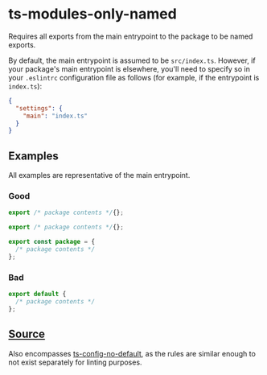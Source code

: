 # ts-modules-only-named

Requires all exports from the main entrypoint to the package to be named exports.

By default, the main entrypoint is assumed to be `src/index.ts`. However, if your package's main entrypoint is elsewhere, you'll need to specify so in your `.eslintrc` configuration file as follows (for example, if the entrypoint is `index.ts`):

```json
{
  "settings": {
    "main": "index.ts"
  }
}
```

## Examples

All examples are representative of the main entrypoint.

### Good

```ts
export /* package contents */{};
```

```ts
export /* package contents */{};
```

```ts
export const package = {
  /* package contents */
};
```

### Bad

```ts
export default {
  /* package contents */
};
```

## [Source](https://azuresdkspecs.z5.web.core.windows.net/TypeScriptSpec.html#ts-modules-only-named)

Also encompasses [ts-config-no-default](https://azuresdkspecs.z5.web.core.windows.net/TypeScriptSpec.html#ts-modules-no-default), as the rules are similar enough to not exist separately for linting purposes.
